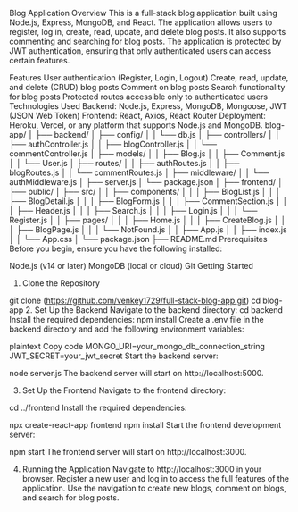 Blog Application
Overview
This is a full-stack blog application built using Node.js, Express, MongoDB, and React. The application allows users to register, log in, create, read, update, and delete blog posts. It also supports commenting and searching for blog posts. The application is protected by JWT authentication, ensuring that only authenticated users can access certain features.

Features
User authentication (Register, Login, Logout)
Create, read, update, and delete (CRUD) blog posts
Comment on blog posts
Search functionality for blog posts
Protected routes accessible only to authenticated users
Technologies Used
Backend: Node.js, Express, MongoDB, Mongoose, JWT (JSON Web Token)
Frontend: React, Axios, React Router
Deployment: Heroku, Vercel, or any platform that supports Node.js and MongoDB.
blog-app/
│
├── backend/
│   ├── config/
│   │   └── db.js
│   ├── controllers/
│   │   ├── authController.js
│   │   ├── blogController.js
│   │   └── commentController.js
│   ├── models/
│   │   ├── Blog.js
│   │   ├── Comment.js
│   │   └── User.js
│   ├── routes/
│   │   ├── authRoutes.js
│   │   ├── blogRoutes.js
│   │   └── commentRoutes.js
│   ├── middleware/
│   │   └── authMiddleware.js
│   ├── server.js
│   └── package.json
│
├── frontend/
│   ├── public/
│   ├── src/
│   │   ├── components/
│   │   │   ├── BlogList.js
│   │   │   ├── BlogDetail.js
│   │   │   ├── BlogForm.js
│   │   │   ├── CommentSection.js
│   │   │   ├── Header.js
│   │   │   ├── Search.js
│   │   │   ├── Login.js
│   │   │   └── Register.js
│   │   ├── pages/
│   │   │   ├── Home.js
│   │   │   ├── CreateBlog.js
│   │   │   ├── BlogPage.js
│   │   │   └── NotFound.js
│   │   ├── App.js
│   │   ├── index.js
│   │   └── App.css
│   └── package.json
├── README.md
Prerequisites
Before you begin, ensure you have the following installed:

Node.js (v14 or later)
MongoDB (local or cloud)
Git
Getting Started
1. Clone the Repository

git clone (https://github.com/venkey1729/full-stack-blog-app.git)
cd blog-app
2. Set Up the Backend
Navigate to the backend directory:
cd backend
Install the required dependencies:
npm install
Create a .env file in the backend directory and add the following environment variables:

plaintext
Copy code
MONGO_URI=your_mongo_db_connection_string
JWT_SECRET=your_jwt_secret
Start the backend server:


node server.js
The backend server will start on http://localhost:5000.

3. Set Up the Frontend
Navigate to the frontend directory:


cd ../frontend
Install the required dependencies:

npx create-react-app frontend
npm install
Start the frontend development server:


npm start
The frontend server will start on http://localhost:3000.

4. Running the Application
Navigate to http://localhost:3000 in your browser.
Register a new user and log in to access the full features of the application.
Use the navigation to create new blogs, comment on blogs, and search for blog posts.
